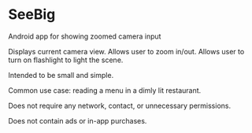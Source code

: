 # SeeBig
Android app for showing zoomed camera input

Displays current camera view.  Allows user to zoom in/out.  Allows user to turn on flashlight to light the scene.

Intended to be small and simple.

Common use case: reading a menu in a dimly lit restaurant.

Does not require any network, contact, or unnecessary permissions.

Does not contain ads or in-app purchases.
